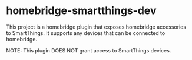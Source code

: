 # homebridge-smartthings-dev

This project is a homebridge plugin that exposes homebridge accessories to SmartThings. It supports any devices that can be connected to homebridge.

NOTE: This plugin DOES NOT grant access to SmartThings devices.
